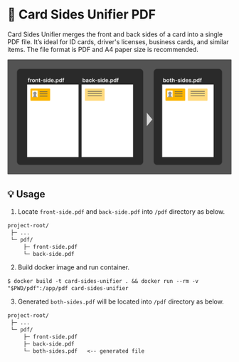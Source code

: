 # 📎 Card Sides Unifier PDF

Card Sides Unifier merges the front and back sides of a card into a single PDF file. It’s ideal for ID cards, driver's licenses, business cards, and similar items. The file format is PDF and A4 paper size is recommended.

<img src="https://raw.githubusercontent.com/hirokiwa/card-sides-unifier/7585d60cbd28b4485f4c594edcbf19e602df55d4/card-sides-unifier.svg" width="800" />

## 💡 Usage

1. Locate `front-side.pdf` and `back-side.pdf` into `/pdf` directory as below.
```
project-root/
 ├─ ...
 └─ pdf/
     ├─ front-side.pdf
     └─ back-side.pdf
```

2. Build docker image and run container.
```
$ docker build -t card-sides-unifier . && docker run --rm -v "$PWD/pdf":/app/pdf card-sides-unifier
```

3. Generated `both-sides.pdf` will be located into `/pdf` directory as below.
```
project-root/
 ├─ ...
 └─ pdf/
     ├─ front-side.pdf
     ├─ back-side.pdf
     └─ both-sides.pdf   <-- generated file
```
